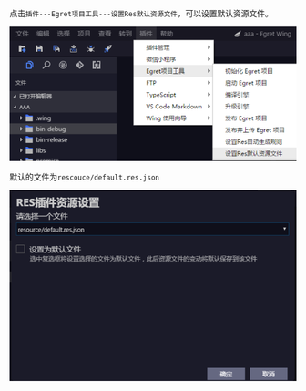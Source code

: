 
点击`插件---Egret项目工具---设置Res默认资源文件`，可以设置默认资源文件。

![](1.png)

默认的文件为`rescouce/default.res.json`

![](2.png)